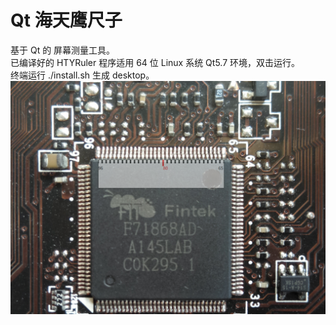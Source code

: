 # Qt 海天鹰尺子
基于 Qt 的 屏幕测量工具。  
已编译好的 HTYRuler 程序适用 64 位 Linux 系统 Qt5.7 环境，双击运行。  
终端运行 ./install.sh 生成 desktop。  
![alt](preview.png)  
